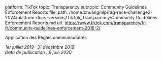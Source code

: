 platform: TikTok
topic: Transparency
subtopic: Community Guidelines Enforcement Reports
file_path: /home/bhuang/nlp/rag-race-challenge2-2024/platform-docs-versions/TikTok_Transparency/Community Guidelines Enforcement Reports.md
url: https://www.tiktok.com/transparency/fr-fr/community-guidelines-enforcement-2019-2/

Application des Règles communautaires

_1er juillet 2019 –31 décembre 2019_  
_Date de publication : 9 juin 2020_